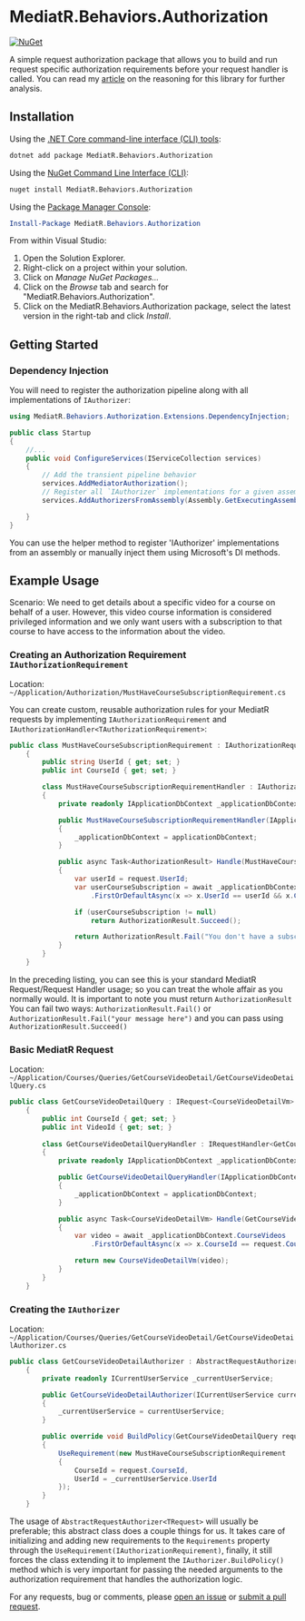 # MediatR.Behaviors.Authorization

[![NuGet](https://img.shields.io/nuget/v/MediatR.Behaviors.Authorization.svg)](https://www.nuget.org/packages/MediatR.Behaviors.Authorization/)

A simple request authorization package that allows you to build and run request specific authorization requirements before your request handler is called. You can read my [article][article] on the reasoning for this library for further analysis.

## Installation

Using the [.NET Core command-line interface (CLI) tools][dotnet-core-cli-tools]:

```sh
dotnet add package MediatR.Behaviors.Authorization
```

Using the [NuGet Command Line Interface (CLI)][nuget-cli]:

```sh
nuget install MediatR.Behaviors.Authorization
```

Using the [Package Manager Console][package-manager-console]:

```powershell
Install-Package MediatR.Behaviors.Authorization
```

From within Visual Studio:

1. Open the Solution Explorer.
2. Right-click on a project within your solution.
3. Click on *Manage NuGet Packages...*
4. Click on the *Browse* tab and search for "MediatR.Behaviors.Authorization".
5. Click on the MediatR.Behaviors.Authorization package, select the latest version in the
   right-tab and click *Install*.


## Getting Started

### Dependency Injection

You will need to register the authorization pipeline along with all implementations of `IAuthorizer`:

```c#
using MediatR.Behaviors.Authorization.Extensions.DependencyInjection;

public class Startup
{
	//...
	public void ConfigureServices(IServiceCollection services)
	{
		// Add the transient pipeline behavior
		services.AddMediatorAuthorization();
		// Register all `IAuthorizer` implementations for a given assembly
		services.AddAuthorizersFromAssembly(Assembly.GetExecutingAssembly())

	}
}
```
You can use the helper method to register 'IAuthorizer' implementations from an assembly or manually inject them using Microsoft's DI methods.

## Example Usage

Scenario: We need to get details about a specific video for a course on behalf of a user. However, this video course information is considered privileged information and we only want users with a subscription to that course to have access to the information about the video.

### Creating an Authorization Requirement `IAuthorizationRequirement`

Location: `~/Application/Authorization/MustHaveCourseSubscriptionRequirement.cs`

You can create custom, reusable authorization rules for your MediatR requests by implementing `IAuthorizationRequirement` and `IAuthorizationHandler<TAuthorizationRequirement>`:

```c#
public class MustHaveCourseSubscriptionRequirement : IAuthorizationRequirement
    {
        public string UserId { get; set; }
        public int CourseId { get; set; }

        class MustHaveCourseSubscriptionRequirementHandler : IAuthorizationHandler<MustHaveCourseSubscriptionRequirement>
        {
            private readonly IApplicationDbContext _applicationDbContext;

            public MustHaveCourseSubscriptionRequirementHandler(IApplicationDbContext applicationDbContext)
            {
                _applicationDbContext = applicationDbContext;
            }

            public async Task<AuthorizationResult> Handle(MustHaveCourseSubscriptionRequirement request, CancellationToken cancellationToken)
            {
                var userId = request.UserId;
                var userCourseSubscription = await _applicationDbContext.UserCourseSubscriptions
                    .FirstOrDefaultAsync(x => x.UserId == userId && x.CourseId == request.CourseId, cancellationToken);

                if (userCourseSubscription != null)
                    return AuthorizationResult.Succeed();

                return AuthorizationResult.Fail("You don't have a subscription to this course.");
            }
        }
    }
```
In the preceding listing, you can see this is your standard MediatR Request/Request Handler usage; so you can treat the whole affair as you normally would. It is important to note you must return `AuthorizationResult` You can fail two ways: `AuthorizationResult.Fail()` or `AuthorizationResult.Fail("your message here")` and you can pass using `AuthorizationResult.Succeed()`

### Basic MediatR Request

Location: `~/Application/Courses/Queries/GetCourseVideoDetail/GetCourseVideoDetailQuery.cs`

```c#
public class GetCourseVideoDetailQuery : IRequest<CourseVideoDetailVm>
    {
        public int CourseId { get; set; }
        public int VideoId { get; set; }
        
        class GetCourseVideoDetailQueryHandler : IRequestHandler<GetCourseVideoDetailQuery>
        {
            private readonly IApplicationDbContext _applicationDbContext;

            public GetCourseVideoDetailQueryHandler(IApplicationDbContext applicationDbContext)
            {
                _applicationDbContext = applicationDbContext;
            }

            public async Task<CourseVideoDetailVm> Handle(GetCourseVideoDetailQuery request, CancellationToken cancellationToken)
            {
                var video = await _applicationDbContext.CourseVideos
                    .FirstOrDefaultAsync(x => x.CourseId == request.CourseId && x.VideoId == request.VideoId, cancellationToken);

                return new CourseVideoDetailVm(video);
            }
        }
    }
```

### Creating the `IAuthorizer`

Location: `~/Application/Courses/Queries/GetCourseVideoDetail/GetCourseVideoDetailAuthorizer.cs`

```c#
public class GetCourseVideoDetailAuthorizer : AbstractRequestAuthorizer<GetCourseVideoDetailQuery>
    {
        private readonly ICurrentUserService _currentUserService;

        public GetCourseVideoDetailAuthorizer(ICurrentUserService currentUserService)
        {
            _currentUserService = currentUserService;
        }

        public override void BuildPolicy(GetCourseVideoDetailQuery request)
        {
            UseRequirement(new MustHaveCourseSubscriptionRequirement
            {
                CourseId = request.CourseId,
                UserId = _currentUserService.UserId
            });
        }
    }
```
The usage of `AbstractRequestAuthorizer<TRequest>` will usually be preferable; this abstract class does a couple things for us. It takes care of initializing and adding new requirements to the `Requirements` property through the `UseRequirement(IAuthorizationRequirement)`, finally, it still forces the class extending it to implement the `IAuthorizer.BuildPolicy()` method which is very important for passing the needed arguments to the authorization requirement that handles the authorization logic.

For any requests, bug or comments, please [open an issue][issues] or [submit a
pull request][pulls].

[dotnet-core-cli-tools]: https://docs.microsoft.com/en-us/dotnet/core/tools/
[issues]: https://github.com/AustinDavies/MediatR.Behaviors.Authorization/issues/new
[nuget-cli]: https://docs.microsoft.com/en-us/nuget/tools/nuget-exe-cli-reference
[package-manager-console]: https://docs.microsoft.com/en-us/nuget/tools/package-manager-console
[pulls]: https://github.com/AustinDavies/MediatR.Behaviors.Authorization/pulls
[article]: https://levelup.gitconnected.com/handling-authorization-in-clean-architecture-with-asp-net-core-and-mediatr-6b91eeaa4d15